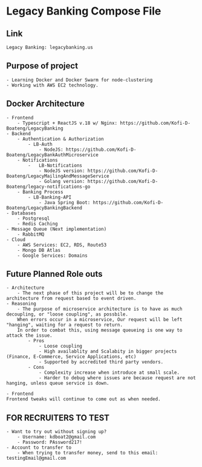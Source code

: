 # Legacy Banking Compose File

## Link

    Legacy Banking: legacybanking.us

## Purpose of project

    - Learning Docker and Docker Swarm for node-clustering
    - Working with AWS EC2 technology.

## Docker Architecture

    - Frontend
        - Typescript + ReactJS v.18 w/ Nginx: https://github.com/Kofi-D-Boateng/LegacyBanking
    - Backend
        - Authentication & Authorization
            - LB-Auth
                - NodeJS: https://github.com/Kofi-D-Boateng/LegacyBankAuthMicroservice
        - Notifications
            -   LB-Notifications
                - NodeJS version: https://github.com/Kofi-D-Boateng/LegacyMailingAndMessageService
                - Golang version: https://github.com/Kofi-D-Boateng/legacy-notifications-go
        - Banking Process
            - LB-Banking-API
                - Java Spring Boot: https://github.com/Kofi-D-Boateng/LegacyBankingBackend
    - Databases
        - Postgresql
        - Redis Caching
    - Message Queue (Next implementation)
        - RabbitMQ
    - Cloud
        - AWS Services: EC2, RDS, Route53
        - Mongo DB Atlas
        - Google Services: Domains

## Future Planned Role outs

    - Architecture
        - The next phase of this project will be to change the architecture from request based to event driven.
    - Reasoning
        - The purpose of microservice architecture is to have as much decoupling, or "loose coupling", as possbile. 
        When errors occur in a microservice, Our request will be left "hanging", waiting for a request to return.
        In order to combat this, using message queueing is one way to attack the issue. 
            - Pros 
                - Loose coupling 
                - High availablity and Scalabity in bigger projects (Finance, E-Commerce, Service Applications, etc) 
                - Supported by accredited third party vendors. 
            - Cons 
                - Complexity increase when introduce at small scale. 
                - Harder to debug where issues are because request are not hanging, unless queue service is down.

    - Frontend
    Frontend tweaks will continue to come out as when needed.

## FOR RECRUITERS TO TEST

    - Want to try out without signing up?
        - Username: kdboat2@gmail.com
        - Password: PAssword217!
    - Account to transfer to
        - When trying to transfer money, send to this email: testingEmail@gmail.com
